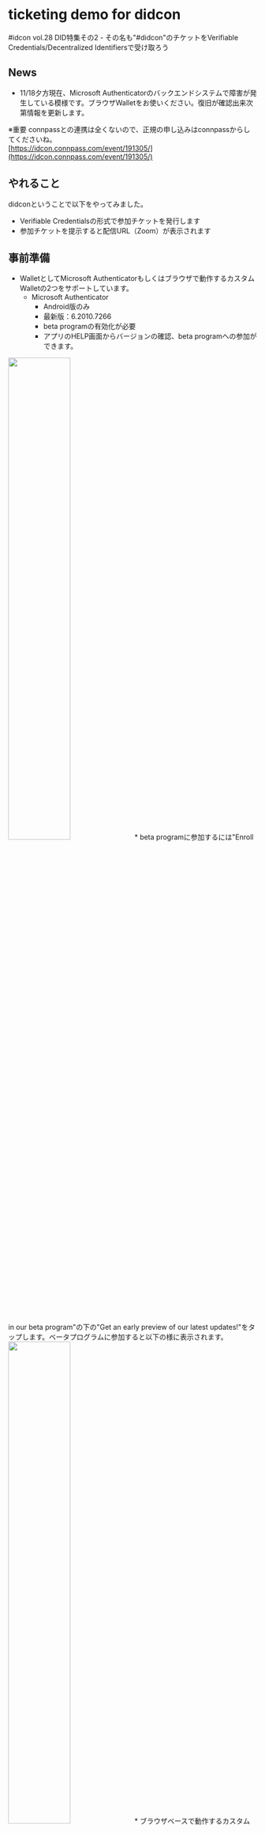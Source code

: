 # ticketing demo for didcon

#idcon vol.28 DID特集その2 - その名も"#didcon"のチケットをVerifiable Credentials/Decentralized Identifiersで受け取ろう  

## News
* 11/18夕方現在、Microsoft Authenticatorのバックエンドシステムで障害が発生している模様です。ブラウザWalletをお使いください。復旧が確認出来次第情報を更新します。

※重要
connpassとの連携は全くないので、正規の申し込みはconnpassからしてくださいね。  
[https://idcon.connpass.com/event/191305/](https://idcon.connpass.com/event/191305/)

## やれること
didconということで以下をやってみました。
* Verifiable Credentialsの形式で参加チケットを発行します
* 参加チケットを提示すると配信URL（Zoom）が表示されます

## 事前準備
* WalletとしてMicrosoft Authenticatorもしくはブラウザで動作するカスタムWalletの2つをサポートしています。    
    * Microsoft Authenticator
        * Android版のみ
        * 最新版：6.2010.7266
        * beta programの有効化が必要
        * アプリのHELP画面からバージョンの確認、beta programへの参加ができます。  
<img src="./media/0.Authenticator.png" width=50%>  
        * beta programに参加するには"Enroll in our beta program"の下の"Get an early preview of our latest updates!"をタップします。ベータプログラムに参加すると以下の様に表示されます。  
<img src="./media/1.Authenticator.png" width=50%>  
    * ブラウザベースで動作するカスタムWallet
        * スマホのブラウザ（iOSはSafariのみ、AndroidはChromeのみ）で以下のURLにアクセスしてください。  
[https://browser-wallet.azurewebsites.net](https://browser-wallet.azurewebsites.net)


## チケットを発行する
以下のWebページでチケットを発行しています。（ID登録が必要です）  
[https://i.didcon.tokyo/](https://i.didcon.tokyo/)

* "Get your #didcon Ticket"と書かれたボタンをクリックします。  
<img src="./media/2.issuer.png" width=80%>
* QRコードが表示されるのでWallet（Microsoft AuthenticatorもしくはブラウザWallet）で読み取ります。  
<img src="./media/3.issuer.png" width=80%>
    * Microsoft Authenticatorを使っている場合は画面右肩より"Add account”、”Other account"を選択し、QRコードリーダーを起動できます。
    * ブラウザWalletを使っている場合は画面右上のアイコンをタップしてカメラを起動します。（カメラへのアクセス許可が要求されるので許可してください）  
    以下、ブラウザWalletを例に進めます。
* チケットが表示されるのでnfpoc.b2clogin.comへログインします。  
<img src="./media/5.Wallet.png" width=50%>  
<img src="./media/6.Wallet.png" width=50%>  
* 初回はアカウントがないので、Sign up nowをクリックしてアカウントを作成します。  
<img src="./media/7.Wallet.png" width=50%>
    * メールアドレスを入れてSend verification codeをタップすると確認コードがメールで届くので入力してください。
    * パスワード、姓、名を入れてCreateをタップするとユーザ作成〜ログインが完了します。

* サインインが完了するとチケットが再度表示されるのでSubmitしてWalletにチケットを格納します。  
<img src="./media/8.Wallet.png" width=50%>
<img src="./media/9.Wallet.png" width=50%>


## チケットを検証する
以下のWebページでチケットの検証と配信用Zoom URLを発行しています。
[https://v.verifier.tokyo/](https://v.verifier.tokyo/)  

* "Provide your #didcon ticket!"と書かれたボタンをクリックします。  
<img src="./media/10.verifier.png" width=80%>  
* QRコードが表示されるのでWallet（Microsoft AuthenticatorもしくはブラウザWallet）で読み取ります。  
<img src="./media/11.verifier.png" width=80%>  
* チケットが表示されるのでSubmitをタップします。  
<img src="./media/12.Wallet.png" width=50%>  
* ブラウザのQRコードの下にZoomのリンクが現れるのでZoomでdidconにご参加ください。  
<img src="./media/13.verifier.png" width=80%>  

